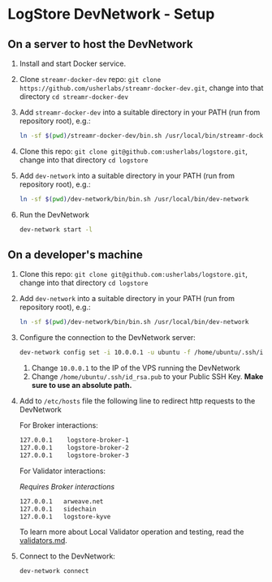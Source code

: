 # LogStore DevNetwork - Setup

## On a server to host the DevNetwork

1. Install and start Docker service.

2. Clone `streamr-docker-dev` repo: `git clone https://github.com/usherlabs/streamr-docker-dev.git`, change into that directory `cd streamr-docker-dev`

3. Add `streamr-docker-dev` into a suitable directory in your PATH (run from repository root), e.g.:

   ```bash
   ln -sf $(pwd)/streamr-docker-dev/bin.sh /usr/local/bin/streamr-docker-dev
   ```

4. Clone this repo: `git clone git@github.com:usherlabs/logstore.git`, change into that directory `cd logstore`

5. Add `dev-network` into a suitable directory in your PATH (run from repository root), e.g.:

   ```bash
   ln -sf $(pwd)/dev-network/bin/bin.sh /usr/local/bin/dev-network
   ```

6. Run the DevNetwork

   ```bash
   dev-network start -l
   ```

## On a developer's machine

1. Clone this repo: `git clone git@github.com:usherlabs/logstore.git`, change into that directory `cd logstore`

2. Add `dev-network` into a suitable directory in your PATH (run from repository root), e.g.:

   ```bash
   ln -sf $(pwd)/dev-network/bin/bin.sh /usr/local/bin/dev-network
   ```

3. Configure the connection to the DevNetwork server:

   ```bash
   dev-network config set -i 10.0.0.1 -u ubuntu -f /home/ubuntu/.ssh/id_rsa.pub
   ```

   1. Change `10.0.0.1` to the IP of the VPS running the DevNetwork
   2. Change `/home/ubuntu/.ssh/id_rsa.pub` to your Public SSH Key. **Make sure to use an absolute path.**

4. Add to `/etc/hosts` file the following line to redirect http requests to the DevNetwork

   For Broker interactions:

   ```bash
   127.0.0.1 	logstore-broker-1
   127.0.0.1 	logstore-broker-2
   127.0.0.1 	logstore-broker-3
   ```

   For Validator interactions:

   _Requires Broker interactions_

   ```bash
   127.0.0.1   arweave.net
   127.0.0.1   sidechain
   127.0.0.1   logstore-kyve
   ```

   To learn more about Local Validator operation and testing, read the [validators.md](./validators.md).

5. Connect to the DevNetwork:
   ```bash
   dev-network connect
   ```
